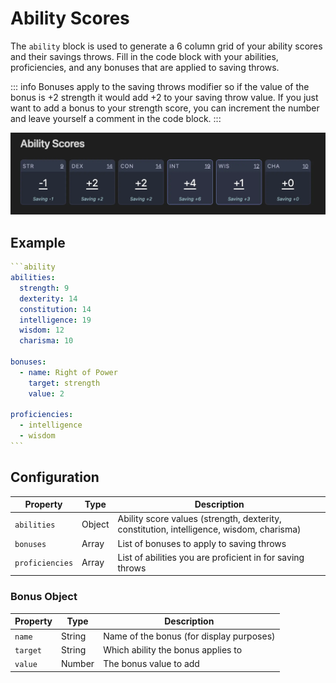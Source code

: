 # Ability Scores

The `ability` block is used to generate a 6 column grid of your ability scores and their savings throws. Fill in the code block with your abilities, proficiencies, and any bonuses that are applied to saving throws.

::: info
Bonuses apply to the saving throws modifier so if the value of the bonus is +2 strength it would add +2 to your saving throw value. If you just want to add a bonus to your strength score, you can increment the number and leave yourself a comment in the code block.
:::

![Rendered Example](../images/example-ability-scores.webp)

## Example

````yaml
```ability
abilities:
  strength: 9
  dexterity: 14
  constitution: 14
  intelligence: 19
  wisdom: 12
  charisma: 10

bonuses:
  - name: Right of Power
    target: strength
    value: 2

proficiencies:
  - intelligence
  - wisdom
```
````

## Configuration

| Property | Type | Description |
|----------|------|-------------|
| `abilities` | Object | Ability score values (strength, dexterity, constitution, intelligence, wisdom, charisma) |
| `bonuses` | Array | List of bonuses to apply to saving throws |
| `proficiencies` | Array | List of abilities you are proficient in for saving throws |

### Bonus Object

| Property | Type | Description |
|----------|------|-------------|
| `name` | String | Name of the bonus (for display purposes) |
| `target` | String | Which ability the bonus applies to |
| `value` | Number | The bonus value to add |